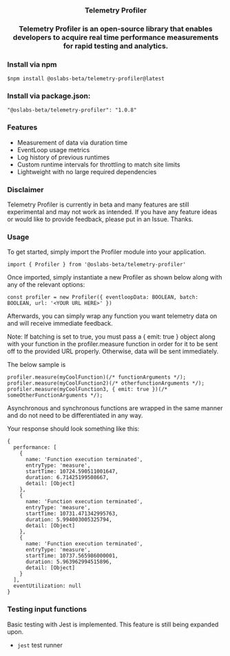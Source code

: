 <h3 align='center' >Telemetry Profiler</h3>

<h3 align='center'> Telemetry Profiler is an open-source library that enables developers to acquire real time performance measurements for rapid testing and analytics. </h3>


### Install via npm

 `$npm install @oslabs-beta/telemetry-profiler@latest`

### Install via package.json:

 `"@oslabs-beta/telemetry-profiler": "1.0.8"`

### Features
- Measurement of data via duration time
- EventLoop usage metrics
- Log history of previous runtimes
- Custom runtime intervals for throttling to match site limits
- Lightweight with no large required dependencies

### Disclaimer

Telemetry Profiler is currently in beta and many features are still experimental and may not work as intended. If you have any feature ideas or would like to provide feedback, please put in an Issue. Thanks.

### Usage

To get started, simply import the Profiler module into your application.

```
import { Profiler } from '@oslabs-beta/telemetry-profiler'
```

Once imported, simply instantiate a new Profiler as shown below along with any of the relevant options:

```
const profiler = new Profiler({ eventloopData: BOOLEAN, batch: BOOLEAN, url: '<YOUR URL HERE>' })
```

Afterwards, you can simply wrap any function you want telemetry data on and will receive immediate feedback.

Note: If batching is set to true, you must pass a { emit: true } object along with your function in the profiler.measure function in order for it to be sent off to the provided URL properly. Otherwise, data will be sent immediately.

The below sample is 

```
profiler.measure(myCoolFunction)(/* functionArguments */);
profiler.measure(myCoolFunction2)(/* otherfunctionArguments */);
profiler.measure(myCoolFunction3, { emit: true })(/* someOtherFunctionArguments */);
```

Asynchronous and synchronous functions are wrapped in the same manner and do not need to be differentiated in any way.

Your response should look something like this:

```
{
  performance: [
    {
      name: 'Function execution terminated',
      entryType: 'measure',
      startTime: 10724.590511001647,
      duration: 6.71425199508667,
      detail: [Object]
    },
    {
      name: 'Function execution terminated',
      entryType: 'measure',
      startTime: 10731.471342995763,
      duration: 5.994003005325794,
      detail: [Object]
    },
    {
      name: 'Function execution terminated',
      entryType: 'measure',
      startTime: 10737.565986000001,
      duration: 5.963962994515896,
      detail: [Object]
    }
  ],
  eventUtilization: null
}
```

### Testing input functions

Basic testing with Jest is implemented. This feature is still being expanded upon.

 - `jest` test runner




